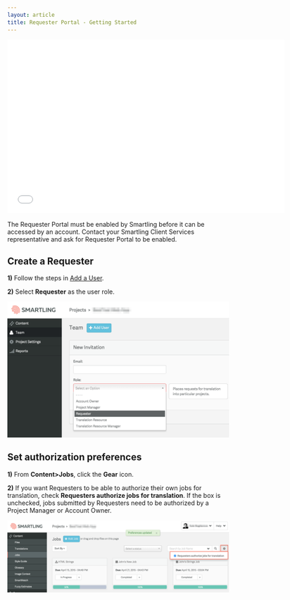 ```yaml
---
layout: article
title: Requester Portal - Getting Started
---
```



<iframe class="wistia_embed" src="//fast.wistia.net/embed/iframe/htxr7wcdar" name="wistia_embed" width="630" height="394" frameborder="0" scrolling="no" allowfullscreen=""></iframe>

The Requester Portal must be enabled by Smartling before it can be accessed by an account. Contact your Smartling Client Services representative and ask for Requester Portal to be enabled.

## Create a Requester

**1)** Follow the steps in [Add a User](/knowledge-base/articles/add-and-manage-users-and-agencies/#add-a-user).

**2)** Select **Requester** as the user role.

![](/uploads/versions/requesterintro1---x----1778-1090x---.png)

## Set authorization preferences

**1)** From **Content&gt;Jobs**, click the **Gear** icon.

**2)** If you want Requesters to be able to authorize their own jobs for translation, check **Requesters authorize jobs for translation**. If the box is unchecked, jobs submitted by Requesters need to be authorized by a Project Manager or Account Owner.

![](/uploads/versions/requestrintro2---x----2450-800x---.png)